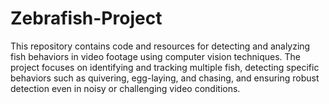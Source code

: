 # Zebrafish-Project
This repository contains code and resources for detecting and analyzing fish behaviors in video footage using computer vision techniques. The project focuses on identifying and tracking multiple fish, detecting specific behaviors such as quivering, egg-laying, and chasing, and ensuring robust detection even in noisy or challenging video conditions.
